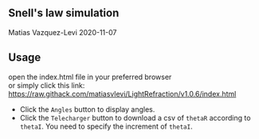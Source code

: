 Snell's law simulation
-----------------------
Matias Vazquez-Levi 2020-11-07

Usage
--------
open the index.html file in your preferred browser <br />or simply click this link: https://raw.githack.com/matiasvlevi/LightRefraction/v1.0.6/index.html

* Click the `Angles` button to display angles.
* Click the `Telecharger` button to download a csv of `thetaR` according to `thetaI`. You need to specify the increment of `thetaI`.
